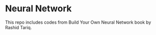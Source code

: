 # Neural Network

This repo includes codes from Build Your Own Neural Network book by Rashid Tariq.
